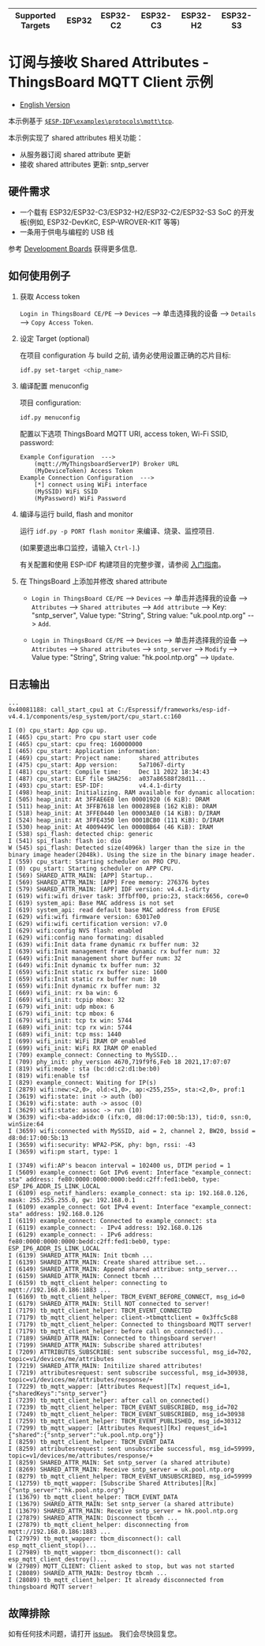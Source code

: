 | Supported Targets | ESP32 | ESP32-C2 | ESP32-C3 | ESP32-H2 | ESP32-S3 |
| ----------------- | ----- | -------- | -------- | -------- | -------- |

# 订阅与接收 Shared Attributes - ThingsBoard MQTT Client 示例

* [English Version](./README.md)

本示例基于 [`$ESP-IDF\examples\protocols\mqtt\tcp`](https://github.com/espressif/esp-idf/tree/master/examples/protocols/mqtt/tcp).

本示例实现了 shared attributes 相关功能：

* 从服务器订阅 shared attribute 更新
* 接收 shared attributes 更新: sntp_server

## 硬件需求

* 一个载有 ESP32/ESP32-C3/ESP32-H2/ESP32-C2/ESP32-S3 SoC 的开发板(例如, ESP32-DevKitC, ESP-WROVER-KIT 等等)
* 一条用于供电与编程的 USB 线

参考 [Development Boards](https://www.espressif.com/en/products/devkits) 获得更多信息.

## 如何使用例子

1. 获取 Access token

   `Login in ThingsBoard CE/PE` --> `Devices` --> 单击选择我的设备 --> `Details` --> `Copy Access Token`.

2. 设定 Target (optional)

   在项目 configuration 与 build 之前, 请务必使用设置正确的芯片目标:

   ```bash
   idf.py set-target <chip_name>
   ```

3. 编译配置 menuconfig

   项目 configuration:

   ```bash
   idf.py menuconfig
   ```

   配置以下选项 ThingsBoard MQTT URI, access token, Wi-Fi SSID, password:

   ```menuconfig
   Example Configuration  --->
       (mqtt://MyThingsboardServerIP) Broker URL
       (MyDeviceToken) Access Token 
   Example Connection Configuration  --->
       [*] connect using WiFi interface
       (MySSID) WiFi SSID 
       (MyPassword) WiFi Password                  
   ```

4. 编译与运行 build, flash and monitor

   运行 `idf.py -p PORT flash monitor` 来编译、烧录、监控项目.

   (如果要退出串口监控，请输入 ``Ctrl-]``.)

   有关配置和使用 ESP-IDF 构建项目的完整步骤，请参阅 [入门指南](https://idf.espressif.com/)。

5. 在 ThingsBoard 上添加并修改 shared attribute

   * `Login in ThingsBoard CE/PE` --> `Devices` --> 单击并选择我的设备 --> `Attributes` --> `Shared attributes` --> `Add attribute` --> Key: "sntp_server", Value type: "String", String value: "uk.pool.ntp.org" --> `Add`.

   * `Login in ThingsBoard CE/PE` --> `Devices` --> 单击并选择我的设备 --> `Attributes` --> `Shared attributes` --> `sntp_server` --> `Modify` --> Value type: "String", String value: "hk.pool.ntp.org" --> `Update`.

## 日志输出

```none
...
0x40081188: call_start_cpu1 at C:/Espressif/frameworks/esp-idf-v4.4.1/components/esp_system/port/cpu_start.c:160

I (0) cpu_start: App cpu up.
I (465) cpu_start: Pro cpu start user code
I (465) cpu_start: cpu freq: 160000000
I (465) cpu_start: Application information:
I (469) cpu_start: Project name:     shared_attributes
I (475) cpu_start: App version:      5a71067-dirty
I (481) cpu_start: Compile time:     Dec 11 2022 18:34:43
I (487) cpu_start: ELF file SHA256:  a037a86588f28d11...
I (493) cpu_start: ESP-IDF:          v4.4.1-dirty
I (498) heap_init: Initializing. RAM available for dynamic allocation:
I (505) heap_init: At 3FFAE6E0 len 00001920 (6 KiB): DRAM
I (511) heap_init: At 3FFB7618 len 000289E8 (162 KiB): DRAM
I (518) heap_init: At 3FFE0440 len 00003AE0 (14 KiB): D/IRAM
I (524) heap_init: At 3FFE4350 len 0001BCB0 (111 KiB): D/IRAM
I (530) heap_init: At 4009449C len 0000BB64 (46 KiB): IRAM
I (538) spi_flash: detected chip: generic
I (541) spi_flash: flash io: dio
W (545) spi_flash: Detected size(4096k) larger than the size in the binary image header(2048k). Using the size in the binary image header.
I (559) cpu_start: Starting scheduler on PRO CPU.
I (0) cpu_start: Starting scheduler on APP CPU.
I (569) SHARED_ATTR_MAIN: [APP] Startup..
I (569) SHARED_ATTR_MAIN: [APP] Free memory: 276376 bytes
I (579) SHARED_ATTR_MAIN: [APP] IDF version: v4.4.1-dirty
I (619) wifi:wifi driver task: 3ffbff00, prio:23, stack:6656, core=0
I (619) system_api: Base MAC address is not set
I (619) system_api: read default base MAC address from EFUSE
I (629) wifi:wifi firmware version: 63017e0
I (629) wifi:wifi certification version: v7.0
I (629) wifi:config NVS flash: enabled
I (629) wifi:config nano formating: disabled
I (639) wifi:Init data frame dynamic rx buffer num: 32
I (639) wifi:Init management frame dynamic rx buffer num: 32
I (649) wifi:Init management short buffer num: 32
I (649) wifi:Init dynamic tx buffer num: 32
I (659) wifi:Init static rx buffer size: 1600
I (659) wifi:Init static rx buffer num: 10
I (659) wifi:Init dynamic rx buffer num: 32
I (669) wifi_init: rx ba win: 6
I (669) wifi_init: tcpip mbox: 32
I (679) wifi_init: udp mbox: 6
I (679) wifi_init: tcp mbox: 6
I (679) wifi_init: tcp tx win: 5744
I (689) wifi_init: tcp rx win: 5744
I (689) wifi_init: tcp mss: 1440
I (699) wifi_init: WiFi IRAM OP enabled
I (699) wifi_init: WiFi RX IRAM OP enabled
I (709) example_connect: Connecting to MySSID...
I (709) phy_init: phy_version 4670,719f9f6,Feb 18 2021,17:07:07
I (819) wifi:mode : sta (bc:dd:c2:d1:be:b0)
I (819) wifi:enable tsf
I (829) example_connect: Waiting for IP(s)
I (2879) wifi:new:<2,0>, old:<1,0>, ap:<255,255>, sta:<2,0>, prof:1
I (3619) wifi:state: init -> auth (b0)
I (3619) wifi:state: auth -> assoc (0)
I (3629) wifi:state: assoc -> run (10)
W (3639) wifi:<ba-add>idx:0 (ifx:0, d8:0d:17:00:5b:13), tid:0, ssn:0, winSize:64
I (3659) wifi:connected with MySSID, aid = 2, channel 2, BW20, bssid = d8:0d:17:00:5b:13
I (3659) wifi:security: WPA2-PSK, phy: bgn, rssi: -43
I (3659) wifi:pm start, type: 1

I (3749) wifi:AP's beacon interval = 102400 us, DTIM period = 1
I (5609) example_connect: Got IPv6 event: Interface "example_connect: sta" address: fe80:0000:0000:0000:bedd:c2ff:fed1:beb0, type: ESP_IP6_ADDR_IS_LINK_LOCAL
I (6109) esp_netif_handlers: example_connect: sta ip: 192.168.0.126, mask: 255.255.255.0, gw: 192.168.0.1
I (6109) example_connect: Got IPv4 event: Interface "example_connect: sta" address: 192.168.0.126
I (6119) example_connect: Connected to example_connect: sta
I (6119) example_connect: - IPv4 address: 192.168.0.126
I (6129) example_connect: - IPv6 address: fe80:0000:0000:0000:bedd:c2ff:fed1:beb0, type: ESP_IP6_ADDR_IS_LINK_LOCAL
I (6139) SHARED_ATTR_MAIN: Init tbcmh ...
I (6139) SHARED_ATTR_MAIN: Create shared attribue set...
I (6149) SHARED_ATTR_MAIN: Append shared attribue: sntp_server...
I (6159) SHARED_ATTR_MAIN: Connect tbcmh ...
I (6159) tb_mqtt_client_helper: connecting to mqtt://192.168.0.186:1883 ...
I (6169) tb_mqtt_client_helper: TBCM_EVENT_BEFORE_CONNECT, msg_id=0
I (6179) SHARED_ATTR_MAIN: Still NOT connected to server!
I (7179) tb_mqtt_client_helper: TBCM_EVENT_CONNECTED
I (7179) tb_mqtt_client_helper: client->tbmqttclient = 0x3ffc5c88
I (7179) tb_mqtt_client_helper: Connected to thingsboard MQTT server!
I (7179) tb_mqtt_client_helper: before call on_connected()...
I (7189) SHARED_ATTR_MAIN: Connected to thingsboard server!
I (7199) SHARED_ATTR_MAIN: Subscribe shared attributes!
I (7209) ATTRIBUTES_SUBSCRIBE: sent subscribe successful, msg_id=702, topic=v1/devices/me/attributes
I (7219) SHARED_ATTR_MAIN: Initilize shared attributes!
I (7219) attributesrequest: sent subscribe successful, msg_id=30938, topic=v1/devices/me/attributes/response/+
I (7229) tb_mqtt_wapper: [Attributes Request][Tx] request_id=1, {"sharedKeys":"sntp_server"}
I (7239) tb_mqtt_client_helper: after call on_connected()
I (7239) tb_mqtt_client_helper: TBCM_EVENT_SUBSCRIBED, msg_id=702
I (7249) tb_mqtt_client_helper: TBCM_EVENT_SUBSCRIBED, msg_id=30938
I (7259) tb_mqtt_client_helper: TBCM_EVENT_PUBLISHED, msg_id=30312
I (7299) tb_mqtt_wapper: [Attributes Request][Rx] request_id=1 {"shared":{"sntp_server":"uk.pool.ntp.org"}}
I (8259) tb_mqtt_client_helper: TBCM_EVENT_DATA
I (8259) attributesrequest: sent unsubscribe successful, msg_id=59999, topic=v1/devices/me/attributes/response/+
I (8259) SHARED_ATTR_MAIN: Set sntp_server (a shared attribute)
I (8269) SHARED_ATTR_MAIN: Receive sntp_server = uk.pool.ntp.org
I (8279) tb_mqtt_client_helper: TBCM_EVENT_UNSUBSCRIBED, msg_id=59999
I (12759) tb_mqtt_wapper: [Subscribe Shared Attributes][Rx] {"sntp_server":"hk.pool.ntp.org"}
I (13679) tb_mqtt_client_helper: TBCM_EVENT_DATA
I (13679) SHARED_ATTR_MAIN: Set sntp_server (a shared attribute)
I (13679) SHARED_ATTR_MAIN: Receive sntp_server = hk.pool.ntp.org
I (27879) SHARED_ATTR_MAIN: Disconnect tbcmh ...
I (27879) tb_mqtt_client_helper: disconnecting from mqtt://192.168.0.186:1883 ...
I (27979) tb_mqtt_wapper: tbcm_disconnect(): call esp_mqtt_client_stop()...
I (27989) tb_mqtt_wapper: tbcm_disconnect(): call esp_mqtt_client_destroy()...
W (27989) MQTT_CLIENT: Client asked to stop, but was not started
I (28089) SHARED_ATTR_MAIN: Destroy tbcmh ...
I (28089) tb_mqtt_client_helper: It already disconnected from thingsboard MQTT server!

```

## 故障排除

如有任何技术问题，请打开 [issue](https://github.com/liang-zhu-zi/esp32-thingsboard-mqtt-client/issues)。 我们会尽快回复您。
